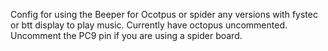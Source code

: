 
Config for using the Beeper for Ocotpus or spider any versions with fystec or btt display to play music. Currently have octopus uncommented. Uncomment the PC9 pin if you are using a spider board. 
